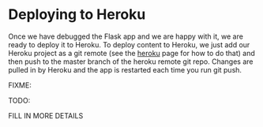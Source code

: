 # Deploying to Heroku

Once we have debugged the Flask app and we are happy with it,
we are ready to deploy it to Heroku. To deploy content to Heroku,
we just add our Heroku project as a git remote (see the [heroku](heroku.md)
page for how to do that) and then push to the master branch of the 
heroku remote git repo. Changes are pulled in by Heroku and the 
app is restarted each time you run git push.

FIXME: 

TODO:

FILL IN MORE DETAILS

